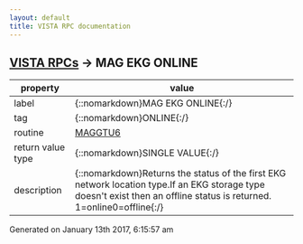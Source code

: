 ```yaml
---
layout: default
title: VISTA RPC documentation
---
```




## [VISTA RPCs](TableOfContent.md) &#8594; MAG EKG ONLINE 

 property | value 
--- | --- 
 label | {::nomarkdown}MAG EKG ONLINE{:/}
 tag | {::nomarkdown}ONLINE{:/}
 routine | [MAGGTU6](http://code.osehra.org/dox/Routine_MAGGTU6_source.html)
 return value type | {::nomarkdown}SINGLE VALUE{:/}
 description | {::nomarkdown}Returns the status of the first EKG network location type.If an EKG storage type doesn't exist then an offline status is returned. 1=online0=offline{:/}




 Generated on January 13th 2017, 6:15:57 am
